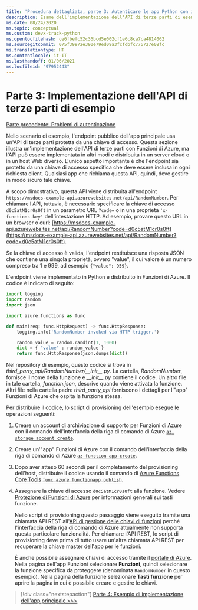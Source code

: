 ```yaml
---
title: 'Procedura dettagliata, parte 3: Autenticare le app Python con i servizi di Azure'
description: Esame dell'implementazione dell'API di terze parti di esempio con Funzioni di Azure e come l'endpoint viene protetto con una chiave di accesso.
ms.date: 08/24/2020
ms.topic: conceptual
ms.custom: devx-track-python
ms.openlocfilehash: ce6fbefc52c36bcd5e002cf1e6c8ca7ca4814062
ms.sourcegitcommit: 075f39972e390e79ed09a3fcfdbfc776727e08fc
ms.translationtype: HT
ms.contentlocale: it-IT
ms.lasthandoff: 01/06/2021
ms.locfileid: "97952443"
---
```

# <a name="part-3-example-third-party-api-implementation"></a>Parte 3: Implementazione dell'API di terze parti di esempio

[Parte precedente: Problemi di autenticazione](walkthrough-tutorial-authentication-02.md)

Nello scenario di esempio, l'endpoint pubblico dell'app principale usa un'API di terze parti protetta da una chiave di accesso. Questa sezione illustra un'implementazione dell'API di terze parti con Funzioni di Azure, ma l'API può essere implementata in altri modi e distribuita in un server cloud o in un host Web diverso. L'unico aspetto importante è che l'endpoint sia protetto da una chiave di accesso specifica che deve essere inclusa in ogni richiesta client. Qualsiasi app che richiama questa API, quindi, deve gestire in modo sicuro tale chiave.

A scopo dimostrativo, questa API viene distribuita all'endpoint `https://msdocs-example-api.azurewebsites.net/api/RandomNumber`. Per chiamare l'API, tuttavia, è necessario specificare la chiave di accesso `d0c5atM1cr0s0ft` in un parametro URL `?code=` o in una proprietà `'x-functions-key'` dell'intestazione HTTP. Ad esempio, provare questo URL in un browser o curl: [https://msdocs-example-api.azurewebsites.net/api/RandomNumber?code=d0c5atM1cr0s0ft](https://msdocs-example-api.azurewebsites.net/api/RandomNumber?code=d0c5atM1cr0s0ft).

Se la chiave di accesso è valida, l'endpoint restituisce una risposta JSON che contiene una singola proprietà, ovvero "value", il cui valore è un numero compreso tra 1 e 999, ad esempio `{"value": 959}`.

L'endpoint viene implementato in Python e distribuito in Funzioni di Azure. Il codice è indicato di seguito:

```python
import logging
import random
import json

import azure.functions as func

def main(req: func.HttpRequest) -> func.HttpResponse:
    logging.info('RandomNumber invoked via HTTP trigger.')

    random_value = random.randint(1, 1000)
    dict = { "value" : random_value }
    return func.HttpResponse(json.dumps(dict))
```

Nel repository di esempio, questo codice si trova in *third_party_api/RandomNumber/\_\_init\_\_.py*. La cartella, *RandomNumber*, fornisce il nome della funzione e *\_\_init\_\_.py* contiene il codice. Un altro file in tale cartella, *function.json*, descrive quando viene attivata la funzione. Altri file nella cartella padre *third_party_api* forniscono i dettagli per l'"app" Funzioni di Azure che ospita la funzione stessa.

Per distribuire il codice, lo script di provisioning dell'esempio esegue le operazioni seguenti:

1. Creare un account di archiviazione di supporto per Funzioni di Azure con il comando dell'interfaccia della riga di comando di Azure [`az storage account create`](/cli/azure/storage/account#az-storage-account-create).

1. Creare un'"app" Funzioni di Azure con il comando dell'interfaccia della riga di comando di Azure [`az function app create`](/cli/azure/functionapp#az-functionapp-create).

1. Dopo aver atteso 60 secondi per il completamento del provisioning dell'host, distribuire il codice usando il comando di [Azure Functions Core Tools](/azure/azure-functions/functions-run-local?tabs=linux%2Ccsharp%2Cbash) [`func azure functionapp publish`](/azure/azure-functions/functions-run-local?tabs=linux%2Ccsharp%2Cbash#project-file-deployment).

1. Assegnare la chiave di accesso `d0c5atM1cr0s0ft` alla funzione. Vedere [Protezione di Funzioni di Azure](/azure/azure-functions/security-concepts) per informazioni generali sui tasti funzione.

    Nello script di provisioning questo passaggio viene eseguito tramite una chiamata API REST all'[API di gestione delle chiavi di funzioni](https://github.com/Azure/azure-functions-host/wiki/Key-management-API) perché l'interfaccia della riga di comando di Azure attualmente non supporta questa particolare funzionalità. Per chiamare l'API REST, lo script di provisioning deve prima di tutto usare un'altra chiamata API REST per recuperare la chiave master dell'app per le funzioni.

    È anche possibile assegnare chiavi di accesso tramite il [portale di Azure](https://portal.azure.com). Nella pagina dell'app Funzioni selezionare **Funzioni**, quindi selezionare la funzione specifica da proteggere (denominata `RandomNumber` in questo esempio). Nella pagina della funzione selezionare **Tasti funzione** per aprire la pagina in cui è possibile creare e gestire le chiavi.

> [!div class="nextstepaction"]
> [Parte 4: Esempio di implementazione dell'app principale >>>](walkthrough-tutorial-authentication-04.md)
